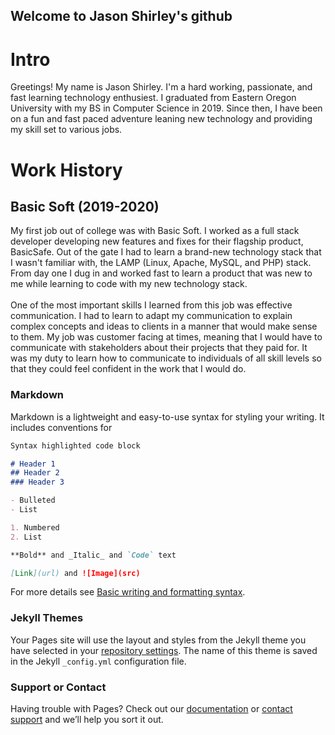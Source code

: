## Welcome to Jason Shirley's github

# Intro

Greetings! My name is Jason Shirley. I'm a hard working, passionate, and fast learning technology enthusiest. I graduated from Eastern Oregon University with my BS in Computer Science in 2019. Since then, I have been on a fun and fast paced adventure leaning new technology and providing my skill set to various jobs.

# Work History

## Basic Soft (2019-2020)
My first job out of college was with Basic Soft. I worked as a full stack developer developing new features and fixes for their flagship product, BasicSafe. Out of the gate I had to learn a brand-new technology stack that I wasn't familiar with, the LAMP (Linux, Apache, MySQL, and PHP) stack. From day one I dug in and worked fast to learn a product that was new to me while learning to code with my new technology stack.
<br>
<br>
One of the most important skills I learned from this job was effective communication. I had to learn to adapt my communication to explain complex concepts and ideas to clients in a manner that would make sense to them.  My job was customer facing at times, meaning that I would have to communicate with stakeholders about their projects that they paid for. It was my duty to learn how to communicate to individuals of all skill levels so that they could feel confident in the work that I would do.


### Markdown

Markdown is a lightweight and easy-to-use syntax for styling your writing. It includes conventions for

```markdown
Syntax highlighted code block

# Header 1
## Header 2
### Header 3

- Bulleted
- List

1. Numbered
2. List

**Bold** and _Italic_ and `Code` text

[Link](url) and ![Image](src)
```

For more details see [Basic writing and formatting syntax](https://docs.github.com/en/github/writing-on-github/getting-started-with-writing-and-formatting-on-github/basic-writing-and-formatting-syntax).

### Jekyll Themes

Your Pages site will use the layout and styles from the Jekyll theme you have selected in your [repository settings](https://github.com/JasonShirley/jasonshirley.github.io/settings/pages). The name of this theme is saved in the Jekyll `_config.yml` configuration file.

### Support or Contact

Having trouble with Pages? Check out our [documentation](https://docs.github.com/categories/github-pages-basics/) or [contact support](https://support.github.com/contact) and we’ll help you sort it out.
